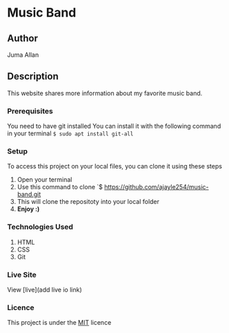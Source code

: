 # Music Band
## Author
Juma Allan
## Description
This website shares more information about my favorite music band. 
### Prerequisites
You need to have git installed
You can install it with the following command in your terminal
`$ sudo apt install git-all`
### Setup
To access this project on your local files, you can clone it using these steps
1. Open your terminal
1. Use this command to clone `$ https://github.com/ajayle254/music-band.git
1. This will clone the repositoty into your local folder
1. __Enjoy :)__
### Technologies Used
1. HTML
1. CSS
1. Git
### Live Site
View [live](add live io link)
### Licence
This project is under the  [MIT](LICENSE) licence